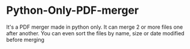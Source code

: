 # Python-Only-PDF-merger

It's a PDF merger made in python only. It can merge 2 or more files one after another. You can even sort the files by name, size or date modified before merging
